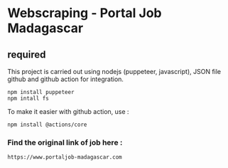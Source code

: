 # Webscraping - Portal Job Madagascar
## required
This project is carried out using nodejs (puppeteer, javascript), JSON file github and github action for integration.
```
npm install puppeteer
npm intall fs
```
To make it easier with github action, use : 
```
npm install @actions/core
```
### Find the original link of job here : 

```
https://www.portaljob-madagascar.com
```

